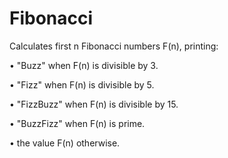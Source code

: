 # Fibonacci

Calculates first n Fibonacci numbers F(n), printing:

  • "Buzz" when F(n) is divisible by 3.

  • "Fizz" when F(n) is divisible by 5.

  • "FizzBuzz" when F(n) is divisible by 15.

  • "BuzzFizz" when F(n) is prime.

  • the value F(n) otherwise.
